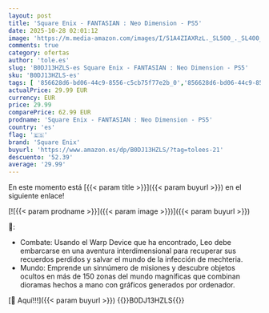 ```yaml
---
layout: post
title: 'Square Enix - FANTASIAN : Neo Dimension - PS5'
date: 2025-10-28 02:01:12
image: 'https://m.media-amazon.com/images/I/51A4ZIAXRzL._SL500_._SL400_.jpg'
comments: true
category: ofertas
author: 'tole.es'
slug: 'B0DJ13HZLS-es Square Enix - FANTASIAN : Neo Dimension - PS5'
sku: 'B0DJ13HZLS-es'
tags: [ '856628d6-bd06-44c9-8556-c5cb75f77e2b_0','856628d6-bd06-44c9-8556-c5cb75f77e2b_2201','856628d6-bd06-44c9-8556-c5cb75f77e2b_3601','856628d6-bd06-44c9-8556-c5cb75f77e2b_401','Arborist Merchandising Root','Hardware y juegos para PlayStation 5','Juegos para PlayStation 5','Preventa de Videojuegos','Self Service','Special Features Stores','Tienda de consolas y videojuegos infantiles','Videojuegos','Videojuegos más esperados','ps5','square enix','🇪🇸', ]
actualPrice: 29.99 EUR
currency: EUR
price: 29.99
comparePrice: 62.99 EUR
prodname: 'Square Enix - FANTASIAN : Neo Dimension - PS5'
country: 'es'
flag: '🇪🇸'
brand: 'Square Enix'
buyurl: 'https://www.amazon.es/dp/B0DJ13HZLS/?tag=tolees-21'
descuento: '52.39'
average: '29.99'
---
```


En este momento está [{{< param title >}}]({{< param buyurl >}}) en el siguiente enlace!

[![{{< param prodname >}}]({{< param image >}})]({{< param buyurl >}})

🔎:

- Combate: Usando el Warp Device que ha encontrado, Leo debe embarcarse en una aventura interdimensional para recuperar sus recuerdos perdidos y salvar el mundo de la infección de mechteria.
- Mundo: Emprende un sinnúmero de misiones y descubre objetos ocultos en más de 150 zonas del mundo magníficas que combinan dioramas hechos a mano con gráficos generados por ordenador.

[🛒 Aquí!!!]({{< param buyurl >}})
{{<world>}}B0DJ13HZLS{{</world>}}
